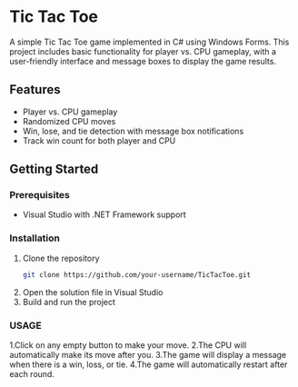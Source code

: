 # Tic Tac Toe

A simple Tic Tac Toe game implemented in C# using Windows Forms. This project includes basic functionality for player vs. CPU gameplay, with a user-friendly interface and message boxes to display the game results.

## Features

- Player vs. CPU gameplay
- Randomized CPU moves
- Win, lose, and tie detection with message box notifications
- Track win count for both player and CPU

## Getting Started

### Prerequisites

- Visual Studio with .NET Framework support

### Installation
1. Clone the repository
   ```bash
   git clone https://github.com/your-username/TicTacToe.git
2. Open the solution file in Visual Studio
3. Build and run the project

### USAGE
1.Click on any empty button to make your move.
2.The CPU will automatically make its move after you.
3.The game will display a message when there is a win, loss, or tie.
4.The game will automatically restart after each round.





   




